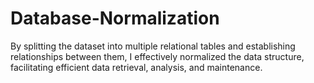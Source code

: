 # Database-Normalization
By splitting the dataset into multiple relational tables and establishing relationships between them, I effectively normalized the data structure, facilitating efficient data retrieval, analysis, and maintenance.
